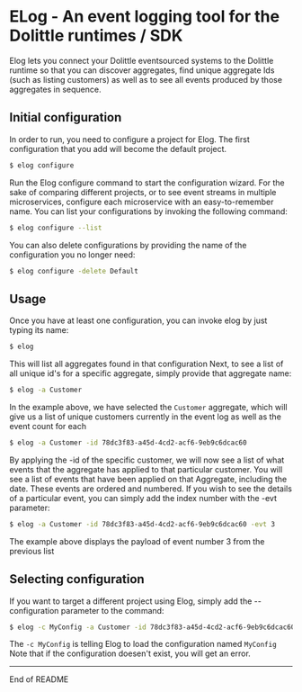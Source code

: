 # ELog - An event logging tool for the Dolittle runtimes / SDK
Elog lets you connect your Dolittle eventsourced systems to the Dolittle runtime so that 
you can discover aggregates, find unique aggregate Ids (such as listing customers) as well as 
to see all events produced by those aggregates in sequence. 

## Initial configuration
In order to run, you need to configure a project for Elog. The first configuration that you
add will become the default project. 

```bash
$ elog configure
```
Run the Elog configure command to start the configuration wizard. 
For the sake of comparing different projects, or to see event streams in multiple microservices, 
configure each microservice with an easy-to-remember name. You can list your configurations by
invoking the following command:

```bash
$ elog configure --list
```

You can also delete configurations by providing the name of the configuration you no longer need:

```bash
$ elog configure -delete Default
```

## Usage

Once you have at least one configuration, you can invoke elog by just typing its name:

```bash
$ elog
```

This will list all aggregates found in that configuration
Next, to see a list of all unique id's for a specific aggregate, simply provide that aggregate name:

```bash
$ elog -a Customer
```
In the example above, we have selected the `Customer` aggregate, which will give us a list of 
unique customers currently in the event log as well as the event count for each

```bash
$ elog -a Customer -id 78dc3f83-a45d-4cd2-acf6-9eb9c6dcac60
```
By applying the -id of the specific customer, we will now see a list of what events that the 
aggregate has applied to that particular customer. You will see a list of events that have 
been applied on that Aggregate, including the date. These events are ordered and numbered. If you
wish to see the details of a particular event, you can simply add the index number with the -evt 
parameter: 

```bash
$ elog -a Customer -id 78dc3f83-a45d-4cd2-acf6-9eb9c6dcac60 -evt 3
```
The example above displays the payload of event number 3 from the previous list

## Selecting configuration

If you want to target a different project using Elog, simply add the --configuration parameter to the command: 

```bash
$ elog -c MyConfig -a Customer -id 78dc3f83-a45d-4cd2-acf6-9eb9c6dcac60
```
The `-c MyConfig` is telling Elog to load the configuration named `MyConfig` 
Note that if the configuration doesen't exist, you will get an error. 

----
End of README

